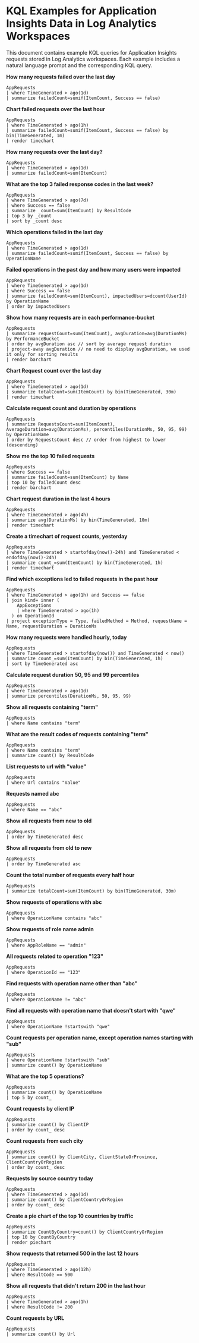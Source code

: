 # KQL Examples for Application Insights Data in Log Analytics Workspaces

This document contains example KQL queries for Application Insights requests stored in Log Analytics workspaces. Each example includes a natural language prompt and the corresponding KQL query.

**How many requests failed over the last day**
```kql
AppRequests
| where TimeGenerated > ago(1d)
| summarize failedCount=sumif(ItemCount, Success == false)
```

**Chart failed requests over the last hour**
```kql
AppRequests
| where TimeGenerated > ago(1h)
| summarize failedCount=sumif(ItemCount, Success == false) by bin(TimeGenerated, 1m)
| render timechart
```

**How many requests over the last day?**
```kql
AppRequests
| where TimeGenerated > ago(1d)
| summarize failedCount=sum(ItemCount)
```

**What are the top 3 failed response codes in the last week?**
```kql
AppRequests
| where TimeGenerated > ago(7d)
| where Success == false
| summarize _count=sum(ItemCount) by ResultCode
| top 3 by _count
| sort by _count desc
```

**Which operations failed in the last day**
```kql
AppRequests
| where TimeGenerated > ago(1d)
| summarize failedCount=sumif(ItemCount, Success == false) by OperationName
```

**Failed operations in the past day and how many users were impacted**
```kql
AppRequests
| where TimeGenerated > ago(1d)
| where Success == false
| summarize failedCount=sum(ItemCount), impactedUsers=dcount(UserId) by OperationName
| order by impactedUsers
```

**Show how many requests are in each performance-bucket**
```kql
AppRequests
| summarize requestCount=sum(ItemCount), avgDuration=avg(DurationMs) by PerformanceBucket
| order by avgDuration asc // sort by average request duration
| project-away avgDuration // no need to display avgDuration, we used it only for sorting results
| render barchart
```

**Chart Request count over the last day**
```kql
AppRequests
| where TimeGenerated > ago(1d)
| summarize totalCount=sum(ItemCount) by bin(TimeGenerated, 30m)
| render timechart
```

**Calculate request count and duration by operations**
```kql
AppRequests
| summarize RequestsCount=sum(ItemCount), AverageDuration=avg(DurationMs), percentiles(DurationMs, 50, 95, 99) by OperationName
| order by RequestsCount desc // order from highest to lower (descending)
```

**Show me the top 10 failed requests**
```kql
AppRequests
| where Success == false
| summarize failedCount=sum(ItemCount) by Name
| top 10 by failedCount desc
| render barchart
```

**Chart request duration in the last 4 hours**
```kql
AppRequests
| where TimeGenerated > ago(4h)
| summarize avg(DurationMs) by bin(TimeGenerated, 10m)
| render timechart
```

**Create a timechart of request counts, yesterday**
```kql
AppRequests
| where TimeGenerated > startofday(now()-24h) and TimeGenerated < endofday(now()-24h)
| summarize count_=sum(ItemCount) by bin(TimeGenerated, 1h)
| render timechart
```

**Find which exceptions led to failed requests in the past hour**
```kql
AppRequests
| where TimeGenerated > ago(1h) and Success == false
| join kind= inner (
	AppExceptions
	| where TimeGenerated > ago(1h)
  ) on OperationId
| project exceptionType = Type, failedMethod = Method, requestName = Name, requestDuration = DurationMs
```


**How many requests were handled hourly, today**
```kql
AppRequests
| where TimeGenerated > startofday(now()) and TimeGenerated < now()
| summarize count_=sum(ItemCount) by bin(TimeGenerated, 1h)
| sort by TimeGenerated asc
```

**Calculate request duration 50, 95 and 99 percentiles**
```kql
AppRequests
| where TimeGenerated > ago(1d)
| summarize percentiles(DurationMs, 50, 95, 99)
```

**Show all requests containing "term"**
```kql
AppRequests
| where Name contains "term"
```

**What are the result codes of requests containing "term"**
```kql
AppRequests
| where Name contains "term"
| summarize count() by ResultCode
```

**List requests to url with "value"**
```kql
AppRequests
| where Url contains "Value"
```

**Requests named abc**
```kql
AppRequests
| where Name == "abc"
```

**Show all requests from new to old**
```kql
AppRequests
| order by TimeGenerated desc
```

**Show all requests from old to new**
```kql
AppRequests
| order by TimeGenerated asc
```

**Count the total number of requests every half hour**
```kql
AppRequests
| summarize totalCount=sum(ItemCount) by bin(TimeGenerated, 30m)
```

**Show requests of operations with abc**
```kql
AppRequests
| where OperationName contains "abc"
```

**Show requests of role name admin**
```kql
AppRequests
| where AppRoleName == "admin"
```

**All requests related to operation "123"**
```kql
AppRequests
| where OperationId == "123"
```

**Find requests with operation name other than "abc"**
```kql
AppRequests
| where OperationName != "abc"
```

**Find all requests with operation name that doesn't start with "qwe"**
```kql
AppRequests
| where OperationName !startswith "qwe"
```

**Count requests per operation name, except operation names starting with "sub"**
```kql
AppRequests
| where OperationName !startswith "sub"
| summarize count() by OperationName
```

**What are the top 5 operations?**
```kql
AppRequests
| summarize count() by OperationName
| top 5 by count_
```

**Count requests by client IP**
```kql
AppRequests
| summarize count() by ClientIP
| order by count_ desc
```

**Count requests from each city**
```kql
AppRequests
| summarize count() by ClientCity, ClientStateOrProvince, ClientCountryOrRegion
| order by count_ desc
```

**Requests by source country today**
```kql
AppRequests
| where TimeGenerated > ago(1d)
| summarize count() by ClientCountryOrRegion
| order by count_ desc
```

**Create a pie chart of the top 10 countries by traffic**
```kql
AppRequests
| summarize CountByCountry=count() by ClientCountryOrRegion
| top 10 by CountByCountry
| render piechart
```

**Show requests that returned 500 in the last 12 hours**
```kql
AppRequests
| where TimeGenerated > ago(12h)
| where ResultCode == 500
```

**Show all requests that didn't return 200 in the last hour**
```kql
AppRequests
| where TimeGenerated > ago(1h)
| where ResultCode != 200
```

**Count requests by URL**
```kql
AppRequests
| summarize count() by Url
```
